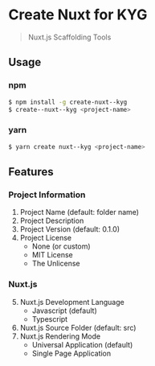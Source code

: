 # Create Nuxt for KYG
> Nuxt.js Scaffolding Tools 

## Usage

### npm
```bash
$ npm install -g create-nuxt--kyg
$ create--nuxt--kyg <project-name>
```

### yarn
```bash
$ yarn create nuxt--kyg <project-name>
```

## Features
### Project Information
1. Project Name (default: folder name)
2. Project Description
3. Project Version (default: 0.1.0)
4. Project License
    - None (or custom)
    - MIT License
    - The Unlicense
    
### Nuxt.js
5. Nuxt.js Development Language
    - Javascript (default)
    - Typescript
6. Nuxt.js Source Folder (default: src)
6. Nuxt.js Rendering Mode
    - Universal Application (default)
    - Single Page Application

